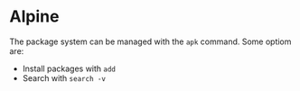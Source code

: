 # Alpine

The package system can be managed with the `apk` command. Some optiom are:
- Install packages with `add`
- Search with `search -v`
